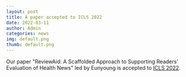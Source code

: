 ```yaml
---
layout: post
title: A paper accepted to ICLS 2022
date: 2022-03-11
author: Admin
categories: news
img: default.png
thumb: default.png
---
```


Our paper "ReviewAid: A Scaffolded Approach to Supporting Readers’ Evaluation of Health News" led by Eunyoung is accepted to [ICLS 2022](https://2022.isls.org/).
